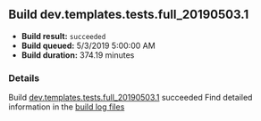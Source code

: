 ## Build dev.templates.tests.full_20190503.1
- **Build result:** `succeeded`
- **Build queued:** 5/3/2019 5:00:00 AM
- **Build duration:** 374.19 minutes
### Details
Build [dev.templates.tests.full_20190503.1](https://winappstudio.visualstudio.com/web/build.aspx?pcguid=a4ef43be-68ce-4195-a619-079b4d9834c2&builduri=vstfs%3a%2f%2f%2fBuild%2fBuild%2f27885) succeeded
Find detailed information in the [build log files](https://uwpctdiags.blob.core.windows.net/buildlogs/dev.templates.tests.full_20190503.1_logs.zip)
